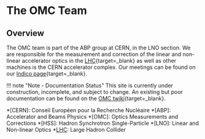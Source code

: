 # The OMC Team

## Overview

The OMC team is part of the ABP group at CERN, in the LNO section.
We are responsible for the measurement and correction of the linear and non-linear accelerator optics in the [LHC][lhc]{target=_blank} as well as other machines is the CERN accelerator complex.
Our meetings can be found on our [Indico page][omc_indico]{target=_blank}.

!!! note "Note - Documentation Status"
    This site is currently under construction, incomplete, and subject to change.
    An existing but poor documentation can be found on the [OMC twiki][omc_twiki]{target=_blank}.


*[CERN]: Conseil Européen pour la Recherche Nucléaire
*[ABP]: Accelerator and Beams Physics
*[OMC]: Optics Measurements and Corrections
*[HSS]: Hadron Synchrotron Single-Particle
*[LNO]: Linear and Non-linear Optics
*[LHC]: Large Hadron Collider

[lhc]: https://home.cern/science/accelerators/large-hadron-collider
[omc_indico]: https://indico.cern.ch/category/5986/
[omc_twiki]: https://twiki.cern.ch/twiki/bin/view/BEABP/OMC
